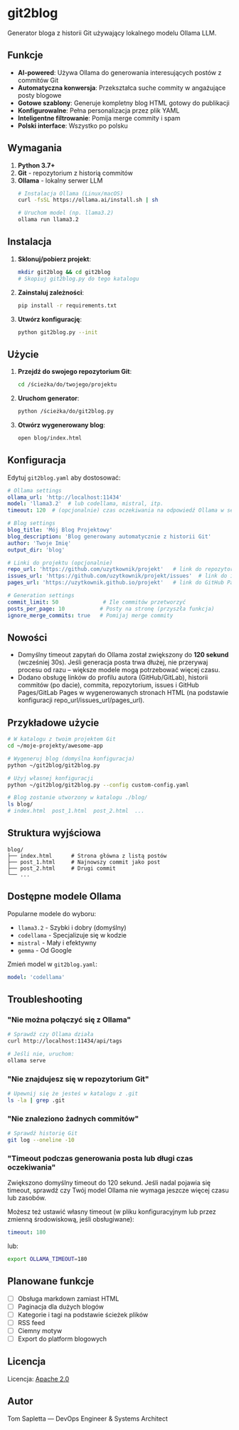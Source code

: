 # git2blog

Generator bloga z historii Git używający lokalnego modelu Ollama LLM.

## Funkcje

- **AI-powered**: Używa Ollama do generowania interesujących postów z commitów Git
- **Automatyczna konwersja**: Przekształca suche commity w angażujące posty blogowe
- **Gotowe szablony**: Generuje kompletny blog HTML gotowy do publikacji
- **Konfigurowalne**: Pełna personalizacja przez plik YAML
- **Inteligentne filtrowanie**: Pomija merge commity i spam
- **Polski interface**: Wszystko po polsku

## Wymagania

1. **Python 3.7+**
2. **Git** - repozytorium z historią commitów
3. **Ollama** - lokalny serwer LLM
   ```bash
   # Instalacja Ollama (Linux/macOS)
   curl -fsSL https://ollama.ai/install.sh | sh
   
   # Uruchom model (np. llama3.2)
   ollama run llama3.2
   ```

## Instalacja

1. **Sklonuj/pobierz projekt**:
   ```bash
   mkdir git2blog && cd git2blog
   # Skopiuj git2blog.py do tego katalogu
   ```

2. **Zainstaluj zależności**:
   ```bash
   pip install -r requirements.txt
   ```

3. **Utwórz konfigurację**:
   ```bash
   python git2blog.py --init
   ```

## Użycie

1. **Przejdź do swojego repozytorium Git**:
   ```bash
   cd /ścieżka/do/twojego/projektu
   ```

2. **Uruchom generator**:
   ```bash
   python /ścieżka/do/git2blog.py
   ```

3. **Otwórz wygenerowany blog**:
   ```bash
   open blog/index.html
   ```

## Konfiguracja

Edytuj `git2blog.yaml` aby dostosować:

```yaml
# Ollama settings
ollama_url: 'http://localhost:11434'
model: 'llama3.2'  # lub codellama, mistral, itp.
timeout: 120  # (opcjonalnie) czas oczekiwania na odpowiedź Ollama w sekundach

# Blog settings
blog_title: 'Mój Blog Projektowy'
blog_description: 'Blog generowany automatycznie z historii Git'
author: 'Twoje Imię'
output_dir: 'blog'

# Linki do projektu (opcjonalnie)
repo_url: 'https://github.com/uzytkownik/projekt'   # link do repozytorium (GitHub/GitLab)
issues_url: 'https://github.com/uzytkownik/projekt/issues'  # link do issues (opcjonalnie)
pages_url: 'https://uzytkownik.github.io/projekt'   # link do GitHub Pages/GitLab Pages (opcjonalnie)

# Generation settings
commit_limit: 50              # Ile commitów przetworzyć
posts_per_page: 10           # Posty na stronę (przyszła funkcja)
ignore_merge_commits: true   # Pomijaj merge commity
```

## Nowości

- Domyślny timeout zapytań do Ollama został zwiększony do **120 sekund** (wcześniej 30s). Jeśli generacja posta trwa dłużej, nie przerywaj procesu od razu – większe modele mogą potrzebować więcej czasu.
- Dodano obsługę linków do profilu autora (GitHub/GitLab), historii commitów (po dacie), commita, repozytorium, issues i GitHub Pages/GitLab Pages w wygenerowanych stronach HTML (na podstawie konfiguracji repo_url/issues_url/pages_url).

## Przykładowe użycie

```bash
# W katalogu z twoim projektem Git
cd ~/moje-projekty/awesome-app

# Wygeneruj blog (domyślna konfiguracja)
python ~/git2blog/git2blog.py

# Użyj własnej konfiguracji
python ~/git2blog/git2blog.py --config custom-config.yaml

# Blog zostanie utworzony w katalogu ./blog/
ls blog/
# index.html  post_1.html  post_2.html  ...
```

## Struktura wyjściowa

```
blog/
├── index.html      # Strona główna z listą postów
├── post_1.html     # Najnowszy commit jako post
├── post_2.html     # Drugi commit
└── ...
```

## Dostępne modele Ollama

Popularne modele do wyboru:
- `llama3.2` - Szybki i dobry (domyślny)
- `codellama` - Specjalizuje się w kodzie
- `mistral` - Mały i efektywny
- `gemma` - Od Google

Zmień model w `git2blog.yaml`:
```yaml
model: 'codellama'
```

## Troubleshooting

### "Nie można połączyć się z Ollama"
```bash
# Sprawdź czy Ollama działa
curl http://localhost:11434/api/tags

# Jeśli nie, uruchom:
ollama serve
```

### "Nie znajdujesz się w repozytorium Git"
```bash
# Upewnij się że jesteś w katalogu z .git
ls -la | grep .git
```

### "Nie znaleziono żadnych commitów"
```bash
# Sprawdź historię Git
git log --oneline -10
```

### "Timeout podczas generowania posta lub długi czas oczekiwania"
Zwiększono domyślny timeout do 120 sekund. Jeśli nadal pojawia się timeout, sprawdź czy Twój model Ollama nie wymaga jeszcze więcej czasu lub zasobów.

Możesz też ustawić własny timeout (w pliku konfiguracyjnym lub przez zmienną środowiskową, jeśli obsługiwane):
```yaml
timeout: 180
```
lub:
```bash
export OLLAMA_TIMEOUT=180
```

## Planowane funkcje

- [ ] Obsługa markdown zamiast HTML
- [ ] Paginacja dla dużych blogów  
- [ ] Kategorie i tagi na podstawie ścieżek plików
- [ ] RSS feed
- [ ] Ciemny motyw
- [ ] Export do platform blogowych

## Licencja

Licencja: [Apache 2.0](LICENSE)

## Autor

Tom Sapletta — DevOps Engineer & Systems Architect